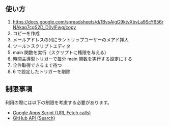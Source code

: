 ## 使い方

1. https://docs.google.com/spreadsheets/d/1BvsAigG9ktvXbvLa9ScY656rNAkap7cgS2D_D0vlFwg/copy
2. コピーを作成
3. メールアドレスの列にラントリップユーザーのメアド挿入
4. ツール＞スクリプトエディタ
5. main 関数を実行（スクリプトに権限を与える）
6. 時間主導型トリガーで毎分 main 関数を実行する設定にする
7. 全件取得できるまで待つ
8. 6 で設定したトリガーを削除

## 制限事項

利用の際には以下の制限を考慮する必要があります。

- [Google Apps Script (URL Fetch calls)](https://developers.google.com/apps-script/guides/services/quotas)
- [GitHub API (Search)](https://docs.github.com/en/free-pro-team@latest/rest/reference/search#rate-limit)
